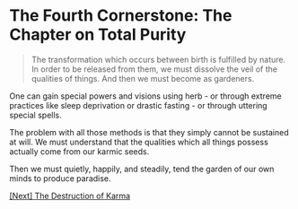 # The Fourth Cornerstone: The Chapter on Total Purity

> The transformation which occurs between birth is fulfilled by nature. In order to be released from them, we must dissolve the veil of the qualities of things. And then we must become as gardeners.

One can gain special powers and visions using herb - or through extreme practices like sleep deprivation or drastic fasting - or through uttering special spells.

The problem with all those methods is that they simply cannot be sustained at will. We must understand that the qualities which all things possess actually come from our karmic seeds.

Then we must quietly, happily, and steadily, tend the garden of our own minds to produce paradise.

[\[Next\] The Destruction of Karma](/content/83-the-destruction-of-karma.md)
